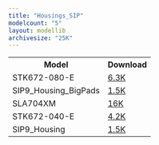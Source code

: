 ```yaml
---
title: "Housings_SIP"
modelcount: "5"
layout: modellib
archivesize: "25K"
---
```


<table><tr>
<th>Model</th>
<th>Download</th>
</tr>
<tr><td>STK672-080-E</td><td><a href="/download/packages3d/Housings_SIP.3dshapes/STK672-080-E.7z">6.3K</a></td></tr>

<tr><td>SIP9_Housing_BigPads</td><td><a href="/download/packages3d/Housings_SIP.3dshapes/SIP9_Housing_BigPads.7z">1.5K</a></td></tr>

<tr><td>SLA704XM</td><td><a href="/download/packages3d/Housings_SIP.3dshapes/SLA704XM.7z">16K</a></td></tr>

<tr><td>STK672-040-E</td><td><a href="/download/packages3d/Housings_SIP.3dshapes/STK672-040-E.7z">4.2K</a></td></tr>

<tr><td>SIP9_Housing</td><td><a href="/download/packages3d/Housings_SIP.3dshapes/SIP9_Housing.7z">1.5K</a></td></tr>

